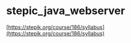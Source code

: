 # stepic_java_webserver

[https://stepik.org/course/186/syllabus](https://stepik.org/course/186/syllabus)
